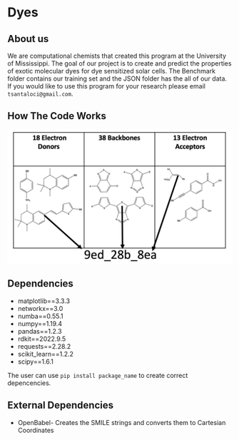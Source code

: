 # Dyes

## About us 

We are computational chemists that created this program at the University of Mississippi. The goal of our project is to create and predict the properties of exotic molecular dyes for dye sensitized solar cells. The Benchmark folder contains our training set and the JSON folder has the all of our data. If you would like to use this program for your research please email `tsantaloci@gmail.com`. 


## How The Code Works
<picture>
  <img alt="Example of Three parts" src="Example_image.png">
</picture>

## Dependencies

* matplotlib==3.3.3
* networkx==3.0
* numba==0.55.1
* numpy==1.19.4
* pandas==1.2.3
* rdkit==2022.9.5
* requests==2.28.2
* scikit_learn==1.2.2
* scipy==1.6.1

The user can use `pip install package_name` to create correct depencencies.

## External Dependencies 

* OpenBabel- Creates the SMILE strings and converts them to Cartesian Coordinates



